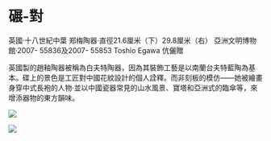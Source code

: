 # 碾-對  

英國·十八世紀中葉  郑梅陶器·直徑21.6厘米（下）29.8厘米（右）  亞洲文明博物館·2007- 55836及2007- 55853  Toshio Egawa 伉儷贈  

英國製的趙釉陶器被稱為白夫特陶器，因為其裝飾工藝是以南蘭台夫特藍陶為基本。碟上的景色是工匠對中國花紋設計的個人詮釋。而非刻板的模仿——她被繪畫身穿中式長袍的人物·並以中國瓷器常見的山水風景、寶塔和亞洲式的臨傘等，來增添器物的東方韻味。  

![](https://cdn-mineru.openxlab.org.cn/result/2025-07-27/26ec8c02-599c-4b79-9876-e092d6287e02/ec8ed8fd34c3f449506e0450c44ab24d7d8e67dac56ed34d09b439560171a4c0.jpg)  

![](https://cdn-mineru.openxlab.org.cn/result/2025-07-27/26ec8c02-599c-4b79-9876-e092d6287e02/a7eeedf4cfe4b20c683a9f618ab3b497d4a961b3adbb7ca360a0216f42207085.jpg)